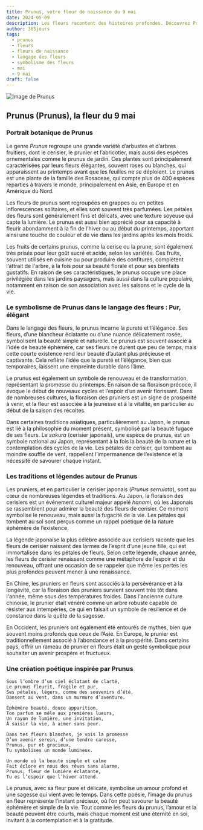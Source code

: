```yaml
---
title: Prunus, votre fleur de naissance du 9 mai
date: 2024-05-09
description: Les fleurs racontent des histoires profondes. Découvrez Prunus, votre fleur de naissance du 9 mai, ses symboles et récits fascinants. Plongez dans sa signification et son langage unique dans l'art floral.
author: 365jours
tags:
  - prunus
  - fleurs
  - fleurs de naissance
  - langage des fleurs
  - symbolisme des fleurs
  - mai
  - 9 mai
draft: false
---
```


![Image de Prunus](https://cdn.pixabay.com/photo/2020/05/13/11/38/cherry-blossoms-5167156_640.jpg#center)


## Prunus (Prunus), la fleur du 9 mai

### Portrait botanique de Prunus

Le genre _Prunus_ regroupe une grande variété d’arbustes et d’arbres fruitiers, dont le cerisier, le prunier et l’abricotier, mais aussi des espèces ornementales comme le prunus de jardin. Ces plantes sont principalement caractérisées par leurs fleurs élégantes, souvent roses ou blanches, qui apparaissent au printemps avant que les feuilles ne se déploient. Le prunus est une plante de la famille des Rosaceae, qui compte plus de 400 espèces réparties à travers le monde, principalement en Asie, en Europe et en Amérique du Nord.

Les fleurs de prunus sont regroupées en grappes ou en petites inflorescences solitaires, et elles sont souvent très parfumées. Les pétales des fleurs sont généralement fins et délicats, avec une texture soyeuse qui capte la lumière. Le prunus est aussi bien apprécié pour sa capacité à fleurir abondamment à la fin de l’hiver ou au début du printemps, apportant ainsi une touche de couleur et de vie dans les jardins après les mois froids.

Les fruits de certains prunus, comme la cerise ou la prune, sont également très prisés pour leur goût sucré et acide, selon les variétés. Ces fruits, souvent utilisés en cuisine ou pour produire des confitures, complètent l’attrait de l'arbre, à la fois pour sa beauté florale et pour ses bienfaits gustatifs. En raison de ses caractéristiques, le prunus occupe une place privilégiée dans les jardins paysagers, mais aussi dans la culture populaire, notamment en raison de son association avec les saisons et le cycle de la vie.

### Le symbolisme de Prunus dans le langage des fleurs : Pur, élégant

Dans le langage des fleurs, le prunus incarne la pureté et l’élégance. Ses fleurs, d’une blancheur éclatante ou d’une nuance délicatement rosée, symbolisent la beauté simple et naturelle. Le prunus est souvent associé à l’idée de beauté éphémère, car ses fleurs ne durent que peu de temps, mais cette courte existence rend leur beauté d’autant plus précieuse et captivante. Cela reflète l’idée que la pureté et l’élégance, bien que temporaires, laissent une empreinte durable dans l’âme.

Le prunus est également un symbole de renouveau et de transformation, représentant la promesse du printemps. En raison de sa floraison précoce, il évoque le début de nouveaux cycles et l’espoir d’un avenir florissant. Dans de nombreuses cultures, la floraison des pruniers est un signe de prospérité à venir, et la fleur est associée à la jeunesse et à la vitalité, en particulier au début de la saison des récoltes.

Dans certaines traditions asiatiques, particulièrement au Japon, le prunus est lié à la philosophie du moment présent, symbolisé par la beauté fugace de ses fleurs. Le _sakura_ (cerisier japonais), une espèce de prunus, est un symbole national au Japon, représentant à la fois la beauté de la nature et la contemplation des cycles de la vie. Les pétales de cerisier, qui tombent au moindre souffle de vent, rappellent l’impermanence de l’existence et la nécessité de savourer chaque instant.

### Les traditions et légendes autour de Prunus

Les pruniers, et en particulier le cerisier japonais (_Prunus serrulata_), sont au cœur de nombreuses légendes et traditions. Au Japon, la floraison des cerisiers est un événement culturel majeur appelé _hanami_, où les Japonais se rassemblent pour admirer la beauté des fleurs de cerisier. Ce moment symbolise le renouveau, mais aussi la fugacité de la vie. Les pétales qui tombent au sol sont perçus comme un rappel poétique de la nature éphémère de l’existence.

La légende japonaise la plus célèbre associée aux cerisiers raconte que les fleurs de cerisier naissent des larmes de l’esprit d’une jeune fille, qui est immortalisée dans les pétales de fleurs. Selon cette légende, chaque année, les fleurs de cerisier renaissent comme une métaphore de l’espoir et du renouveau, offrant une occasion de se rappeler que même les pertes les plus profondes peuvent mener à une renaissance.

En Chine, les pruniers en fleurs sont associés à la persévérance et à la longévité, car la floraison des pruniers survient souvent très tôt dans l'année, même sous des températures froides. Dans l'ancienne culture chinoise, le prunier était vénéré comme un arbre robuste capable de résister aux intempéries, ce qui en faisait un symbole de résilience et de constance dans la quête de la sagesse.

En Occident, les pruniers ont également été entourés de mythes, bien que souvent moins profonds que ceux de l’Asie. En Europe, le prunier est traditionnellement associé à l’abondance et à la prospérité. Dans certains pays, offrir un rameau de prunier en fleurs était un geste symbolique pour souhaiter un avenir prospère et fructueux.

### Une création poétique inspirée par Prunus

```
Sous l’ombre d’un ciel éclatant de clarté,  
Le prunus fleurit, fragile et pur,  
Ses pétales, légers, comme des souvenirs d’été,  
Dansent au vent, dans un murmure d’aventure.

Éphémère beauté, douce apparition,  
Ton parfum se mêle aux premières lueurs,  
Un rayon de lumière, une invitation,  
À saisir la vie, à aimer sans peur.

Dans tes fleurs blanches, je vois la promesse  
D’un avenir serein, d’une tendre caresse,  
Prunus, pur et gracieux,  
Tu symbolises un monde lumineux.

Un monde où la beauté simple et calme  
Fait éclore en nous des rêves sans alarme,  
Prunus, fleur de lumière éclatante,  
Tu es l’espoir que l’hiver attend.
```

Le prunus, avec sa fleur pure et délicate, symbolise un amour profond et une sagesse qui vient avec le temps. Dans cette poésie, l’image du prunus en fleur représente l’instant précieux, où l’on peut savourer la beauté éphémère et simple de la vie. Tout comme les fleurs du prunus, l’amour et la beauté peuvent être courts, mais chaque moment est une éternité en soi, invitant à la contemplation et à la gratitude.
